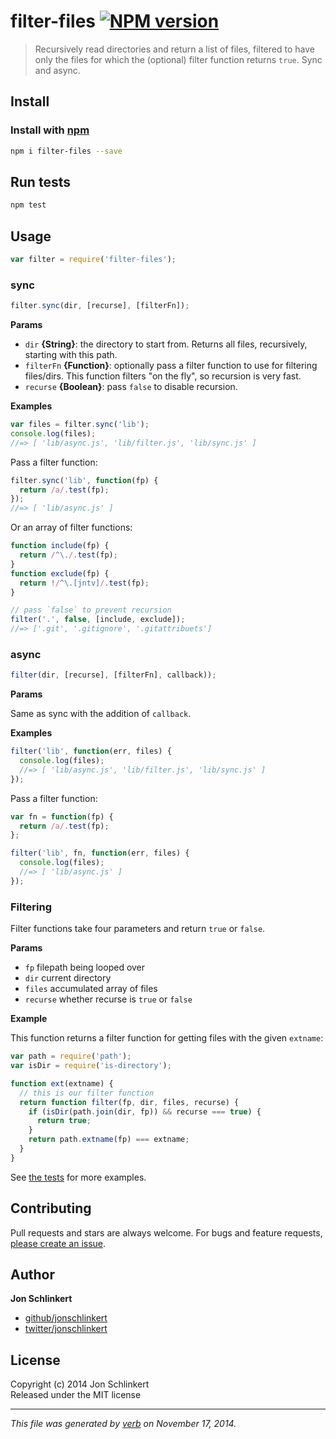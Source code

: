 # filter-files [![NPM version](https://badge.fury.io/js/filter-files.svg)](http://badge.fury.io/js/filter-files)

> Recursively read directories and return a list of files, filtered to have only the files for which the (optional) filter function returns `true`. Sync and async.

## Install
### Install with [npm](npmjs.org)

```bash
npm i filter-files --save
```

## Run tests

```bash
npm test
```

## Usage

```js
var filter = require('filter-files');
```

### sync

```js
filter.sync(dir, [recurse], [filterFn]);
```
**Params**

 - `dir` **{String}**: the directory to start from. Returns all files, recursively, starting with this path.
 - `filterFn` **{Function}**: optionally pass a filter function to use for filtering files/dirs. This function filters "on the fly", so recursion is very fast.
 - `recurse` **{Boolean}**: pass `false` to disable recursion.

**Examples**

```js
var files = filter.sync('lib');
console.log(files);
//=> [ 'lib/async.js', 'lib/filter.js', 'lib/sync.js' ]
```

Pass a filter function:

```js
filter.sync('lib', function(fp) {
  return /a/.test(fp);
});
//=> [ 'lib/async.js' ]
```

Or an array of filter functions:

```js
function include(fp) {
  return /^\./.test(fp);
}
function exclude(fp) {
  return !/^\.[jntv]/.test(fp);
}

// pass `false` to prevent recursion
filter('.', false, [include, exclude]);
//=> ['.git', '.gitignore', '.gitattribuets']
```

### async

```js
filter(dir, [recurse], [filterFn], callback));
```
**Params**

Same as sync with the addition of `callback`.

**Examples**

```js
filter('lib', function(err, files) {
  console.log(files);
  //=> [ 'lib/async.js', 'lib/filter.js', 'lib/sync.js' ]
});
```

Pass a filter function:

```js
var fn = function(fp) {
  return /a/.test(fp);
};

filter('lib', fn, function(err, files) {
  console.log(files);
  //=> [ 'lib/async.js' ]
});
```

### Filtering

Filter functions take four parameters and return `true` or `false`.

**Params**

 - `fp` filepath being looped over
 - `dir` current directory
 - `files` accumulated array of files
 - `recurse` whether recurse is `true` or `false`

**Example**

This function returns a filter function for getting files with the given `extname`:

```js
var path = require('path');
var isDir = require('is-directory');

function ext(extname) {
  // this is our filter function
  return function filter(fp, dir, files, recurse) {
    if (isDir(path.join(dir, fp)) && recurse === true) {
      return true;
    }
    return path.extname(fp) === extname;
  }
}
```

See [the tests](./test/test.js) for more examples.


## Contributing
Pull requests and stars are always welcome. For bugs and feature requests, [please create an issue](https://github.com/jonschlinkert/filter-files/issues).

## Author

**Jon Schlinkert**
 
+ [github/jonschlinkert](https://github.com/jonschlinkert)
+ [twitter/jonschlinkert](http://twitter.com/jonschlinkert) 

## License
Copyright (c) 2014 Jon Schlinkert  
Released under the MIT license

***

_This file was generated by [verb](https://github.com/assemble/verb) on November 17, 2014._